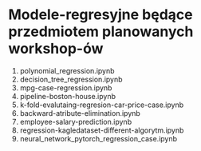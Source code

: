 # Modele-regresyjne będące przedmiotem planowanych workshop-ów

1. polynomial_regression.ipynb
2. decision_tree_regression.ipynb
3. mpg-case-regression.ipynb
4. pipeline-boston-house.ipynb
5. k-fold-evalutaing-regresion-car-price-case.ipynb
6. backward-atribute-elimination.ipynb
7. employee-salary-prediction.ipynb
8. regression-kagledataset-different-algorytm.ipynb
9. neural_network_pytorch_regression_case.ipynb
